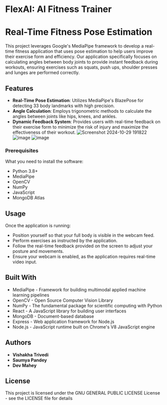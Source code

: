# FlexAI: AI Fitness Trainer
# Real-Time Fitness Pose Estimation

This project leverages Google's MediaPipe framework to develop a real-time fitness application that uses pose estimation to help users improve their exercise form and efficiency. Our application specifically focuses on calculating angles between body joints to provide instant feedback during workouts, ensuring exercises such as squats, push ups, shoulder presses and lunges are performed correctly.

## Features

- **Real-Time Pose Estimation**: Utilizes MediaPipe's BlazePose for detecting 33 body landmarks with high precision.
- **Angle Calculation**: Employs trigonometric methods to calculate the angles between joints like hips, knees, and ankles.
- **Dynamic Feedback System**: Provides users with real-time feedback on their exercise form to minimize the risk of injury and maximize the effectiveness of their workout.
![Screenshot 2024-10-29 191822](https://github.com/user-attachments/assets/4b0e2e8a-2321-4ca8-86fa-e99bae141312)
![image](https://github.com/user-attachments/assets/66a7e010-3f0c-4323-98e6-68e75ac52e5e)
![image](https://github.com/user-attachments/assets/59dc6e81-6883-4e50-96fb-6c9429d75982)


### Prerequisites

What you need to install the software:

- Python 3.8+
- MediaPipe
- OpenCV
- NumPy
- JavaScript
- MongoDB Atlas

## Usage

Once the application is running:
- Position yourself so that your full body is visible in the webcam feed.
- Perform exercises as instructed by the application.
- Follow the real-time feedback provided on the screen to adjust your posture and movements.
- Ensure your webcam is enabled, as the application requires real-time video input.

## Built With

- MediaPipe - Framework for building multimodal applied machine learning pipelines
- OpenCV - Open Source Computer Vision Library
- NumPy - The fundamental package for scientific computing with Python
- React - A JavaScript library for building user interfaces
- MongoDB - Document-based database
- Express - Web application framework for Node.js
- Node.js - JavaScript runtime built on Chrome's V8 JavaScript engine

## Authors

- **Vishakha Trivedi**
- **Saumya Pandey** 
- **Dev Mahey** 


## License

This project is licensed under the GNU GENERAL PUBLIC LICENSE License - see the LICENSE file for details
